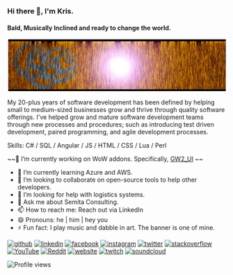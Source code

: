 <!--
**hatdragon/hatdragon** is a ✨ _special_ ✨ repository because its `README.md` (this file) appears on your GitHub profile.

Here are some ideas to get you started:

- 🔭 I’m currently working on ...
- 🌱 I’m currently learning ...
- 👯 I’m looking to collaborate on ...
- 🤔 I’m looking for help with ...
- 💬 Ask me about ...
- 📫 How to reach me: ...
- 😄 Pronouns: ...
- ⚡ Fun fact: ...
-->

### Hi there 👋, I'm Kris.
#### Bald, Musically Inclined and ready to change the world.
![Bald, Musically Inclined and ready to change the world.](https://raw.githubusercontent.com/hatdragon/hatdragon/master/img/CropCircles.png)

My 20-plus years of software development has been defined by helping small to medium-sized businesses grow and thrive through quality software offerings. I've helped grow and mature software development teams through new processes and procedures; such as introducing test driven development, paired programming, and agile development processes.

Skills: C# / SQL / Angular / JS / HTML / CSS / Lua / Perl

~~🔭 I’m currently working on WoW addons.  Specifically, [GW2_UI](https://github.com/Mortalknight/GW2_UI) ~~
- 🌱 I’m currently learning Azure and AWS. 
- 👯 I’m looking to collaborate on open-source tools to help other developers. 
- 🤔 I’m looking for help with logistics systems. 
- 💬 Ask me about Semita Consulting. 
- 📫 How to reach me: Reach out via LinkedIn 
- 😄 Pronouns: he | him | hey you 
- ⚡ Fun fact: I play music and dabble in art.  The banner is one of mine. 


[<img src='https://cdn.jsdelivr.net/npm/simple-icons@3.0.1/icons/github.svg' alt='github' height='40'>](https://github.com/hatdragon)  [<img src='https://cdn.jsdelivr.net/npm/simple-icons@3.0.1/icons/linkedin.svg' alt='linkedin' height='40'>](https://www.linkedin.com/in/krisklink/)  [<img src='https://cdn.jsdelivr.net/npm/simple-icons@3.0.1/icons/facebook.svg' alt='facebook' height='40'>](https://www.facebook.com/hatdragon)  [<img src='https://cdn.jsdelivr.net/npm/simple-icons@3.0.1/icons/instagram.svg' alt='instagram' height='40'>](https://www.instagram.com/thehatdragon/)  [<img src='https://cdn.jsdelivr.net/npm/simple-icons@3.0.1/icons/twitter.svg' alt='twitter' height='40'>](https://twitter.com/krisklink)  [<img src='https://cdn.jsdelivr.net/npm/simple-icons@3.0.1/icons/stackoverflow.svg' alt='stackoverflow' height='40'>](https://stackoverflow.com/users/6051437/hatdragon)  [<img src='https://cdn.jsdelivr.net/npm/simple-icons@3.0.1/icons/youtube.svg' alt='YouTube' height='40'>](https://www.youtube.com/channel/UC9_yLQKvnYoPXtCd4ptr_Bg)  [<img src='https://cdn.jsdelivr.net/npm/simple-icons@3.0.1/icons/reddit.svg' alt='Reddit' height='40'>](https://www.reddit.com/user/thehatdragon)  [<img src='https://cdn.jsdelivr.net/npm/simple-icons@3.0.1/icons/icloud.svg' alt='website' height='40'>](http://krisklink.me/)  [<img src='https://cdn.jsdelivr.net/npm/simple-icons@3.0.1/icons/twitch.svg' alt='twitch' height='40'>](https://twitch.tv/u/hatdragon/)  [<img src='https://cdn.jsdelivr.net/npm/simple-icons@3.0.1/icons/soundcloud.svg' alt='soundcloud' height='40'>](https://soundcloud.com/everyday-neptune)  
<!--
![GitHub stats](https://github-readme-stats.vercel.app/api?username=hatdragon&show_icons=true&theme=onedark&count_private=true&include_all_commits=true)  
[![Top Langs](https://github-readme-stats.vercel.app/api/top-langs/?username=hatdragon&theme=onedark)](https://github.com/anuraghazra/github-readme-stats) 
-->
![Profile views](https://gpvc.arturio.dev/hatdragon)  
